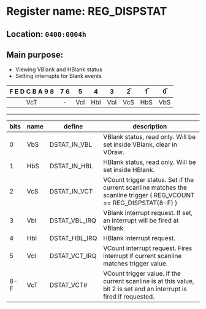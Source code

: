 # Register name: REG_DISPSTAT
## Location: `0400:0004h`
## Main purpose:
- Viewing VBlank and HBlank status
- Setting interrupts for Blank events

F E D C B A 9 8 | 7 6 | 5 |	4 | 3 | 2̅ | 1̅ | 0̅
:---: | :---: | --- | --- | --- | --- | --- |---
VcT | - | VcI | HbI | VbI | VcS | HbS | VbS

***

bits | name | define | description
--- | --- | --- | ---
0 | VbS | DSTAT_IN_VBL | VBlank status, read only. Will be set inside VBlank, clear in VDraw.
1 | HbS | DSTAT_IN_HBL | HBlank status, read only. Will be set inside HBlank.
2 | VcS | DSTAT_IN_VCT | VCount trigger status. Set if the current scanline matches the scanline trigger ( REG_VCOUNT == REG_DISPSTAT{8-F} )
3 | VbI | DSTAT_VBL_IRQ | VBlank interrupt request. If set, an interrupt will be fired at VBlank.
4 | HbI | DSTAT_HBL_IRQ | HBlank interrupt request.
5 | VcI | DSTAT_VCT_IRQ | VCount interrupt request. Fires interrupt if current scanline matches trigger value.
8-F | VcT | DSTAT_VCT# | VCount trigger value. If the current scanline is at this value, bit 2 is set and an interrupt is fired if requested.